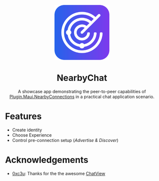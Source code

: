 <div align="center">
  <picture>
    <img src="../../.assets/nuget.svg" width="180">
  </picture>

  <h1>
    NearbyChat
  </h1>
  <p>
    A showcase app demonstrating the peer-to-peer capabilities of <a href="../NearbyChat/README.md" target="_blank">Plugin.Maui.NearbyConnections</a> in a practical chat application scenario.
  </p>
</div>

# Features
- Create identity
- Choose Experience
- Control pre-connection setup (_Advertise & Discover_)

# Acknowledgements
- [0xc3u](https://github.com/0xc3u): Thanks for the the awesome [ChatView](https://github.com/0xc3u/Indiko.Maui.Controls.Chat)
